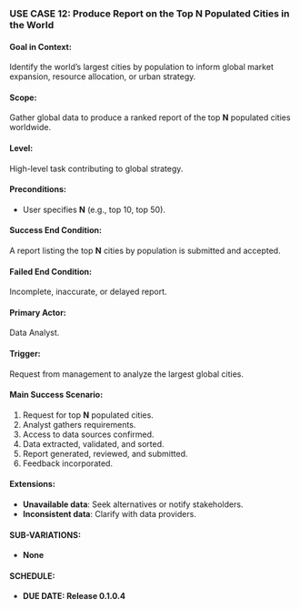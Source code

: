 ### USE CASE 12: **Produce Report on the Top N Populated Cities in the World**

#### **Goal in Context**:
Identify the world’s largest cities by population to inform global market expansion, resource allocation, or urban strategy.

#### **Scope**:
Gather global data to produce a ranked report of the top **N** populated cities worldwide.

#### **Level**:
High-level task contributing to global strategy.

#### **Preconditions**:
- User specifies **N** (e.g., top 10, top 50).

#### **Success End Condition**:
A report listing the top **N** cities by population is submitted and accepted.

#### **Failed End Condition**:
Incomplete, inaccurate, or delayed report.

#### **Primary Actor**:
Data Analyst.

#### **Trigger**:
Request from management to analyze the largest global cities.

#### **Main Success Scenario**:
1. Request for top **N** populated cities.
2. Analyst gathers requirements.
3. Access to data sources confirmed.
4. Data extracted, validated, and sorted.
5. Report generated, reviewed, and submitted.
6. Feedback incorporated.

#### **Extensions**:
- **Unavailable data**: Seek alternatives or notify stakeholders.
- **Inconsistent data**: Clarify with data providers.

#### **SUB-VARIATIONS**:
- **None**

#### **SCHEDULE**:
- **DUE DATE: Release 0.1.0.4**
